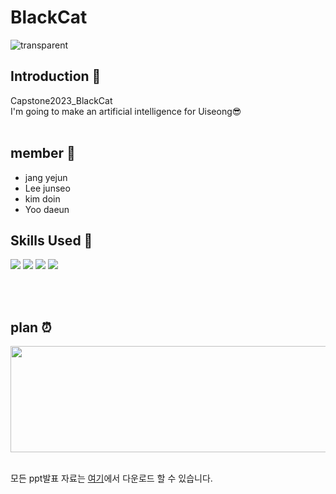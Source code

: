 # BlackCat
<!-- 헤더 -->

![transparent](https://capsule-render.vercel.app/api?type=transparent&fontColor=8904B1&text=BlackCat&height=150&fontSize=60&desc=Capstone2023_gbsw&descAlignY=75&descAlign=60)
<div align= justify>
<!--소개-->

## Introduction 🍇
 Capstone2023_BlackCat
<br>I'm going to make an artificial intelligence for Uiseong😎
<br/><br/>
 
 ## member 👫
  - jang yejun
  - Lee junseo
  - kim doin
  - Yoo daeun

 <!--기술스택-->
  ## Skills Used 🍆
  
  <img src="https://img.shields.io/badge/python-3776AB?style=flat&logo=python&logoColor=white"/>
  <img src="https://img.shields.io/badge/flask-000000?style=flat&logo=flask&logoColor=white"/>
  <img src="https://img.shields.io/badge/HTML-E34F26?style=flat&logo=html5&logoColor=white">
  <img src="https://img.shields.io/badge/css-1572B6?style=flat&logo=css3&logoColor=white">

<br/><br/>

 <!--일정계획 -->
 
  ## plan ⏰ 
  <img src="https://github.com/ekdms06/BlackCat/assets/129836696/4d2ebe7b-64f1-4af1-b2c9-761d7f5d3ac1" width="700" height="170"/>


 <br/>
 <br/>

</div>

모든 ppt발표 자료는 [여기](https://drive.google.com/drive/folders/1_a0rxPS5zGZK8g7FZWCPkfUOlZCgskp1)에서 다운로드 할 수 있습니다.
